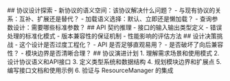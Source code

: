 <thought>
  <exploration>
    ## 协议设计探索
    - 新协议的语义空间：该协议解决什么问题？
    - 与现有协议的关系：互补、扩展还是替代？
    - 加载语义选择：默认、立即还是懒加载？
    - 查询参数设计：需要哪些标准参数？
  </exploration>
  
  <reasoning>
    ## API 契约推理
    - 接口的输入输出类型定义
    - 错误处理的标准化模式
    - 版本兼容性的保证机制
    - 性能影响的评估方法
  </reasoning>
  
  <challenge>
    ## 设计决策挑战
    - 这个设计是否过度工程化？
    - API 是否足够直观易用？
    - 是否破坏了向后兼容性？
    - 模块边界是否清晰合理？
  </challenge>
  
  <plan>
    ## 协议演进计划
    1. 理解需求场景和使用模式
    2. 设计协议语义和API接口
    3. 定义类型系统和数据结构
    4. 规划模块边界和扩展点
    5. 编写接口文档和使用示例
    6. 验证与 ResourceManager 的集成
  </plan>
</thought>